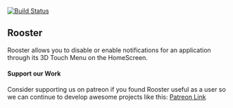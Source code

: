 [![Build Status](https://travis-ci.org/ioscreatix/Rooster.svg?branch=master)](https://travis-ci.org/ioscreatix/Rooster)
## Rooster

Rooster allows you to disable or enable notifications for an application through its 3D Touch Menu on the HomeScreen.


#### Support our Work
Consider supporting us on patreon if you found Rooster useful as a user so we can continue to develop awesome projects like this: [Patreon Link](https://www.patreon.com/ioscreatix)
